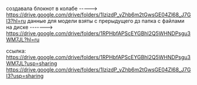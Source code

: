 создавала блокнот в колабе -----> https://drive.google.com/drive/folders/1IzjzdP_yZhb6m2tGwsGE04Zl68_J7Gl3?hl=ru
данные для модели взяты с прерыдущего дз
папка с файлами на диске -------> https://drive.google.com/drive/folders/1RPHbfAPScEYGBhl2Q5WHNDPsgu3WM7JL?hl=ru

ссылка: https://drive.google.com/drive/folders/1RPHbfAPScEYGBhl2Q5WHNDPsgu3WM7JL?usp=sharing
        https://drive.google.com/drive/folders/1IzjzdP_yZhb6m2tGwsGE04Zl68_J7Gl3?usp=sharing
